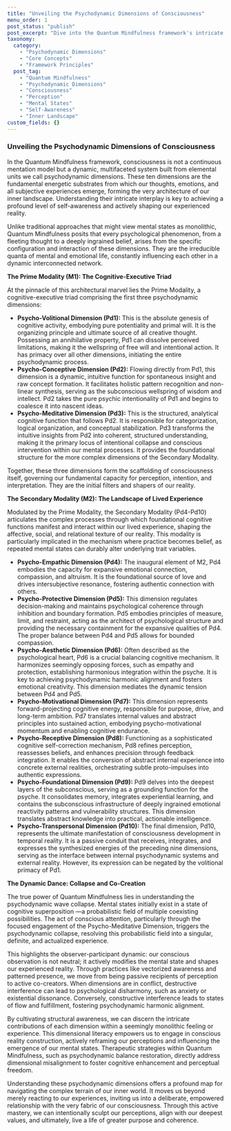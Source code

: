 ```yaml
---
title: "Unveiling the Psychodynamic Dimensions of Consciousness"
menu_order: 1
post_status: "publish"
post_excerpt: "Dive into the Quantum Mindfulness framework's intricate map of consciousness, exploring the ten psychodynamic dimensions that serve as the fundamental building blocks of our mental and emotional experience. This article illuminates how these energetic substrates dynamically interact, shaping our perceptions and empowering us to actively construct our experienced reality. Discover the profound implications for personal growth and intentional living."
taxonomy:
  category:
    - "Psychodynamic Dimensions"
    - "Core Concepts"
    - "Framework Principles"
  post_tag:
    - "Quantum Mindfulness"
    - "Psychodynamic Dimensions"
    - "Consciousness"
    - "Perception"
    - "Mental States"
    - "Self-Awareness"
    - "Inner Landscape"
custom_fields: {}
---
```


### Unveiling the Psychodynamic Dimensions of Consciousness

In the Quantum Mindfulness framework, consciousness is not a continuous mentation model but a dynamic, multifaceted system built from elemental units we call psychodynamic dimensions. These ten dimensions are the fundamental energetic substrates from which our thoughts, emotions, and all subjective experiences emerge, forming the very architecture of our inner landscape. Understanding their intricate interplay is key to achieving a profound level of self-awareness and actively shaping our experienced reality.

Unlike traditional approaches that might view mental states as monolithic, Quantum Mindfulness posits that every psychological phenomenon, from a fleeting thought to a deeply ingrained belief, arises from the specific configuration and interaction of these dimensions. They are the irreducible quanta of mental and emotional life, constantly influencing each other in a dynamic interconnected network.

**The Prime Modality (M1): The Cognitive-Executive Triad**

At the pinnacle of this architectural marvel lies the Prime Modality, a cognitive-executive triad comprising the first three psychodynamic dimensions:

*   **Psycho-Volitional Dimension (Pd1):** This is the absolute genesis of cognitive activity, embodying pure potentiality and primal will. It is the organizing principle and ultimate source of all creative thought. Possessing an annihilative property, Pd1 can dissolve perceived limitations, making it the wellspring of free will and intentional action. It has primacy over all other dimensions, initiating the entire psychodynamic process.
*   **Psycho-Conceptive Dimension (Pd2):** Flowing directly from Pd1, this dimension is a dynamic, intuitive function for spontaneous insight and raw concept formation. It facilitates holistic pattern recognition and non-linear synthesis, serving as the subconscious wellspring of wisdom and intellect. Pd2 takes the pure psychic intentionality of Pd1 and begins to coalesce it into nascent ideas.
*   **Psycho-Meditative Dimension (Pd3):** This is the structured, analytical cognitive function that follows Pd2. It is responsible for categorization, logical organization, and conceptual stabilization. Pd3 transforms the intuitive insights from Pd2 into coherent, structured understanding, making it the primary locus of intentional collapse and conscious intervention within our mental processes. It provides the foundational structure for the more complex dimensions of the Secondary Modality.

Together, these three dimensions form the scaffolding of consciousness itself, governing our fundamental capacity for perception, intention, and interpretation. They are the initial filters and shapers of our reality.

**The Secondary Modality (M2): The Landscape of Lived Experience**

Modulated by the Prime Modality, the Secondary Modality (Pd4-Pd10) articulates the complex processes through which foundational cognitive functions manifest and interact within our lived experience, shaping the affective, social, and relational texture of our reality. This modality is particularly implicated in the mechanism where practice becomes belief, as repeated mental states can durably alter underlying trait variables.

*   **Psycho-Empathic Dimension (Pd4):** The inaugural element of M2, Pd4 embodies the capacity for expansive emotional connection, compassion, and altruism. It is the foundational source of love and drives intersubjective resonance, fostering authentic connection with others.
*   **Psycho-Protective Dimension (Pd5):** This dimension regulates decision-making and maintains psychological coherence through inhibition and boundary formation. Pd5 embodies principles of measure, limit, and restraint, acting as the architect of psychological structure and providing the necessary containment for the expansive qualities of Pd4. The proper balance between Pd4 and Pd5 allows for bounded compassion.
*   **Psycho-Aesthetic Dimension (Pd6):** Often described as the psychological heart, Pd6 is a crucial balancing cognitive mechanism. It harmonizes seemingly opposing forces, such as empathy and protection, establishing harmonious integration within the psyche. It is key to achieving psychodynamic harmonic alignment and fosters emotional creativity. This dimension mediates the dynamic tension between Pd4 and Pd5.
*   **Psycho-Motivational Dimension (Pd7):** This dimension represents forward-projecting cognitive energy, responsible for purpose, drive, and long-term ambition. Pd7 translates internal values and abstract principles into sustained action, embodying psycho-motivational momentum and enabling cognitive endurance.
*   **Psycho-Receptive Dimension (Pd8):** Functioning as a sophisticated cognitive self-correction mechanism, Pd8 refines perception, reassesses beliefs, and enhances precision through feedback integration. It enables the conversion of abstract internal experience into concrete external realities, orchestrating subtle proto-impulses into authentic expressions.
*   **Psycho-Foundational Dimension (Pd9):** Pd9 delves into the deepest layers of the subconscious, serving as a grounding function for the psyche. It consolidates memory, integrates experiential learning, and contains the subconscious infrastructure of deeply ingrained emotional reactivity patterns and vulnerability structures. This dimension translates abstract knowledge into practical, actionable intelligence.
*   **Psycho-Transpersonal Dimension (Pd10):** The final dimension, Pd10, represents the ultimate manifestation of consciousness development in temporal reality. It is a passive conduit that receives, integrates, and expresses the synthesized energies of the preceding nine dimensions, serving as the interface between internal psychodynamic systems and external reality. However, its expression can be negated by the volitional primacy of Pd1.

**The Dynamic Dance: Collapse and Co-Creation**

The true power of Quantum Mindfulness lies in understanding the psychodynamic wave collapse. Mental states initially exist in a state of cognitive superposition —a probabilistic field of multiple coexisting possibilities. The act of conscious attention, particularly through the focused engagement of the Psycho-Meditative Dimension, triggers the psychodynamic collapse, resolving this probabilistic field into a singular, definite, and actualized experience.

This highlights the observer-participant dynamic: our conscious observation is not neutral; it actively modifies the mental state and shapes our experienced reality. Through practices like vectorized awareness and patterned presence, we move from being passive recipients of perception to active co-creators. When dimensions are in conflict, destructive interference can lead to psychological disharmony, such as anxiety or existential dissonance. Conversely, constructive interference leads to states of flow and fulfillment, fostering psychodynamic harmonic alignment.

By cultivating structural awareness, we can discern the intricate contributions of each dimension within a seemingly monolithic feeling or experience. This dimensional literacy empowers us to engage in conscious reality construction, actively reframing our perceptions and influencing the emergence of our mental states. Therapeutic strategies within Quantum Mindfulness, such as psychodynamic balance restoration, directly address dimensional misalignment to foster cognitive enhancement and perceptual freedom.

Understanding these psychodynamic dimensions offers a profound map for navigating the complex terrain of our inner world. It moves us beyond merely reacting to our experiences, inviting us into a deliberate, empowered relationship with the very fabric of our consciousness. Through this active mastery, we can intentionally sculpt our perceptions, align with our deepest values, and ultimately, live a life of greater purpose and coherence.
